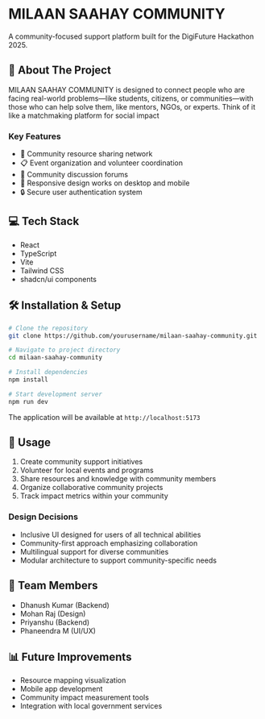 # MILAAN SAAHAY COMMUNITY

A community-focused support platform built for the DigiFuture Hackathon 2025.

## 🚀 About The Project

MILAAN SAAHAY COMMUNITY  is designed to connect people who are facing real-world problems—like students, citizens, or communities—with those who can help solve them, like mentors, NGOs, or experts. Think of it like a matchmaking platform for social impact

### Key Features

- 🤝 Community resource sharing network
- 📋 Event organization and volunteer coordination
- 💬 Community discussion forums
- 📱 Responsive design works on desktop and mobile
- 🔒 Secure user authentication system

## 💻 Tech Stack

- React
- TypeScript
- Vite
- Tailwind CSS
- shadcn/ui components

## 🛠️ Installation & Setup

```bash
# Clone the repository
git clone https://github.com/yourusername/milaan-saahay-community.git

# Navigate to project directory
cd milaan-saahay-community

# Install dependencies
npm install

# Start development server
npm run dev
```

The application will be available at `http://localhost:5173`

## 📝 Usage

1. Create community support initiatives
2. Volunteer for local events and programs
3. Share resources and knowledge with community members
4. Organize collaborative community projects
5. Track impact metrics within your community


### Design Decisions

- Inclusive UI designed for users of all technical abilities
- Community-first approach emphasizing collaboration
- Multilingual support for diverse communities
- Modular architecture to support community-specific needs

## 🤝 Team Members

- Dhanush Kumar (Backend)
- Mohan Raj (Design)
- Priyanshu (Backend)
- Phaneendra M (UI/UX)

## 📊 Future Improvements

- Resource mapping visualization
- Mobile app development
- Community impact measurement tools
- Integration with local government services


